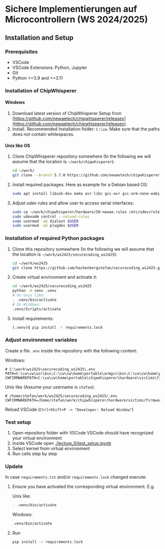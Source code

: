 # Sichere Implementierungen auf Microcontrollern (WS 2024/2025)

## Installation and Setup

### Prerequisites

- VSCode
- VSCode Extensions: Python, Jupyter
- Git
- Python >=3.9 and <=3.11

### Installation of ChipWhisperer

#### Windows

1. Download latest version of ChipWhisperer Setup from
   [https://github.com/newaetech/chipwhisperer/releases](https://github.com/newaetech/chipwhisperer/releases).
2. Install. Recommended Installation folder: `C:\cw`.
   Make sure that the paths does not contain whitespaces.

#### Unix like OS

1. Clone ChipWhisperer repository somewhere
   (In the following we will assume that the location is `~/work/chipwhisperer`):

   ```sh
   cd ~/work/
   git clone --branch 5.7.0 https://github.com/newaetech/chipwhisperer.git
   ```

2. Install required packages. Here as example for a Debian based OS:

   ```sh
   sudo apt install libusb-dev make avr-libc gcc-avr gcc-arm-none-eabi
   ```

3. Adjust udev rules and allow user to access serial interfaces:

   ```sh
   sudo cp ~/work/chipwhisperer/hardware/50-newae.rules /etc/udev/rules.d/50-newae.rules
   sudo udevadm control --reload-rules
   sudo usermod -aG dialout $USER
   sudo usermod -aG plugdev $USER
   ```

### Installation of required Python packages

1. Clone this repository somewhere
   (In the following we will assume that the location is `~/work/ws2425/securecoding_ws2425`):

   ```sh
   cd ~/work/ws2425
   git clone https://github.com/hackenbergstefan/securecoding_ws2425.git
   ```

2. Create virtual environment and activate it:

   ```sh
   cd ~/work/ws2425/securecoding_ws2425
   python -m venv .venv
   # On Unix like:
   . .venv/bin/activate
   # On Windows:
   .venv/Scripts/activate
   ```

3. Install requirements:

   ```sh
   (.venv)$ pip install -r requirements.lock
   ```

### Adjust environment variables

Create a file `.env` inside the repository with the following content:

Windows:

```env
# C:\work\ws2425\securecoding_ws2425\.env
PATH=C:\cw\cw\usr\bin;C:\cw\cw\home\portable\armgcc\bin;C:\cw\cw\home\portable\avrgcc\bin;$env["PATH"]
CWFIRMWAREPATH=C:\cw\cw\home\portable\chipwhisperer\hardware\victims\firmware
```

Unix like (Assume your username is `stefan`):

```env
# /home/stefan/work/ws2425/securecoding_ws2425/.env
CWFIRMWAREPATH=/home/stefan/work/chipwhisperer/hardware/victims/firmware
```

Reload VSCode (`Ctrl+Shift+P -> "Developer: Reload Window"`)

### Test setup

1. Open repository folder with VSCode
   VSCode should have recognized your virtual environment
2. Inside VSCode open [./lecture_0/test_setup.ipynb](./lecture_0/test_setup.ipynb)
3. Select kernel from virtual environment
4. Run cells step by step

### Update

In case `requirements.txt` and/or `requirements.lock` changed execute:

1. Ensure you have activated the corresponding virtual environment.  E.g.

   Unix like:

   ```sh
   . .venv/bin/activate
   ```

   Windows:

   ```bat
   .venv/bin/activate
   ```

2. Run

   ```sh
   pip install -r requirements.lock
   ```
